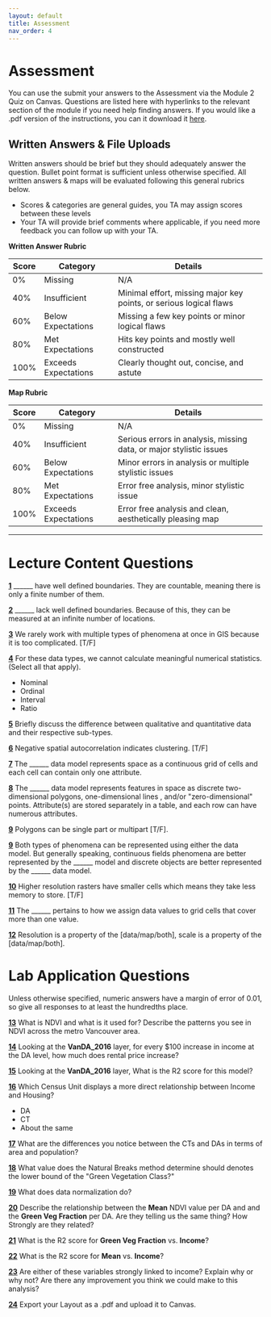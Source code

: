 ```yaml
---
layout: default
title: Assessment
nav_order: 4
---
```


# Assessment

You can use the submit your answers to the Assessment via the Module 2 Quiz on Canvas.  Questions are listed here with hyperlinks to the relevant section of the module if you need help finding answers.  If you would like a .pdf version of the instructions, you can it download it [here](https://raw.githubusercontent.com/June-Skeeter/Module1_GEOS270/main/docs/Assessment.pdf).


## Written Answers & File Uploads

Written answers should be brief but they should adequately answer the question.  Bullet point format is sufficient unless otherwise specified.  All written answers & maps will be evaluated following this general rubrics below.

* Scores & categories are general guides, you TA may assign scores between these levels
* Your TA will provide brief comments where applicable, if you need more feedback you can follow up with your TA.

**Written Answer Rubric**

|Score|      Category      |                             Details                              |
|-----|--------------------|------------------------------------------------------------------|
|0%   |Missing             |N/A                                                               |
|40%  |Insufficient        |Minimal effort, missing major key points, or serious logical flaws|
|60%  |Below Expectations  |Missing a few key points or minor logical flaws                   |
|80%  |Met Expectations    |Hits key points and mostly well constructed                       |
|100% |Exceeds Expectations|Clearly thought out, concise, and astute                          |

**Map Rubric**

|Score|      Category      |                             Details                               |
|-----|--------------------|-------------------------------------------------------------------|
|0%   |Missing             |N/A                                                                |
|40%  |Insufficient        |Serious errors in analysis, missing data, or major stylistic issues|
|60%  |Below Expectations  |Minor errors in analysis or multiple stylistic issues              |
|80%  |Met Expectations    |Error free analysis, minor stylistic issue                         |
|100% |Exceeds Expectations|Error free analysis and clean, aesthetically pleasing map          |


---

# Lecture Content Questions 

[**1**](Content_Part1_1.md)
______ have well defined boundaries.  They are countable, meaning there is only a finite number of them.

[**2**](Content_Part1_1.md)
______ lack well defined boundaries.  Because of this, they can be measured at an infinite number of locations.

[**3**](Content_Part1_1.md)
We rarely work with multiple types of phenomena at once in GIS because it is too complicated. [T/F]

[**4**](Content_Part1_2.md)
For these data types, we cannot calculate meaningful numerical statistics.  (Select all that apply).

- Nominal
- Ordinal
- Interval
- Ratio

[**5**](Content_Part1_2.md)
Briefly discuss the difference between qualitative and quantitative data and their respective sub-types.

[**6**](Content_Part1_3.md)
Negative spatial autocorrelation indicates clustering. [T/F]

[**7**](Content_Part2_1.md)
The ______ data model represents space as a continuous grid of cells and each cell can contain only one attribute.

[**8**](Content_Part2_2.md)
The ______ data model represents features in space as discrete two-dimensional polygons, one-dimensional lines , and/or "zero-dimensional" points.  Attribute(s) are stored separately in a table, and each row can have numerous attributes.

[**9**](Content_Part2_2.md)
Polygons can be single part or multipart [T/F].

[**9**](Content_Part2_3.md)
Both types of phenomena can be represented using either the data model.  But generally speaking, continuous fields phenomena are better represented by the ______ model and discrete objects are better represented by the ______ data model.

[**10**](Content_Part2_3.md)
Higher resolution rasters have smaller cells which means they take less memory to store. [T/F]

[**11**](Content_Part2_3.md)
The ______ pertains to how we assign data values to grid cells that cover more than one value.

[**12**](Content_Part2_3.md)
Resolution is a property of the [data/map/both], scale is a property of the [data/map/both].

# Lab Application Questions 

Unless otherwise specified, numeric answers have a margin of error of 0.01, so give all responses to at least the hundredths place.

[**13**](Application_Part2.md#monitoring-vegetation-with-satelites)
What is NDVI and what is it used for?  Describe the patterns you see in NDVI across the metro Vancouver area.


[**14**](Application_Part3.md#a-note-on-linear-regression)
Looking at the **VanDA_2016** layer, for every $100 increase in income at the DA level, how much does rental price increase?

[**15**](Application_Part3.md#a-note-on-linear-regression)
Looking at the **VanDA_2016** layer, What is the R2 score for this model?

[**16**](Application_Part3.md#comparing-cts-to-das)
Which Census Unit displays a more direct relationship between Income and Housing?
- DA
- CT
- About the same

[**17**](Application_Part3.md#comparing-cts-to-das)
What are the differences you notice between the CTs and DAs in terms of area and population?

[**18**](Application_Part3.md#use-the-natural-breaks-classification)
What value does the Natural Breaks method determine should denotes the lower bound of the "Green Vegetation Class?"

[**19**](Application_Part4.md#data-normalization)
What does data normalization do?

[**20**](Application_Part4.md#inspect-and-compare-the-outputs)
Describe the relationship between the **Mean** NDVI value per DA and and the **Green Veg Fraction** per DA.  Are they telling us the same thing?  How Strongly are they related?

[**21**](Application_Part4.md#inspect-and-compare-the-outputs)
What is the R2 score for **Green Veg Fraction** vs. **Income**?

[**22**](Application_Part4.md#inspect-and-compare-the-outputs)
What is the R2 score for **Mean** vs. **Income**?

[**23**](Application_Part4.md#inspect-and-compare-the-outputs)
Are either of these variables strongly linked to income? Explain why or why not?  Are there any improvement you think we could make to this analysis?

[**24**](Application_Part6.md#fa1)
Export your Layout as a .pdf and upload it to Canvas.

